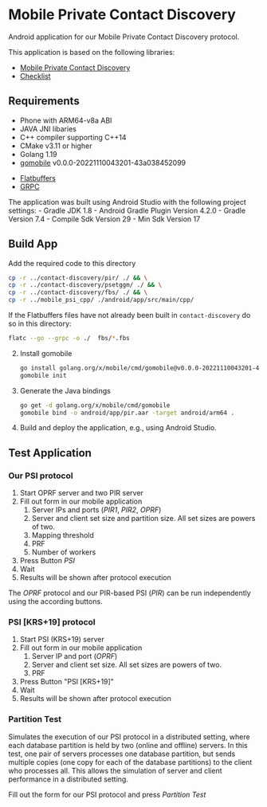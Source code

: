 # Mobile Private Contact Discovery

Android application for our Mobile Private Contact Discovery protocol. 

This application is based on the following libraries:
- [Mobile Private Contact Discovery](https://github.com/contact-discovery/mobile_psi_android) 
- [Checklist](https://github.com/dimakogan/checklist)


## Requirements

- Phone with ARM64-v8a ABI
- JAVA JNI libaries
- C++ compiler supporting C++14
- CMake v3.11 or higher
- Golang 1.19
- [gomobile](https://pkg.go.dev/golang.org/x/mobile/cmd/gomobile)  v0.0.0-20221110043201-43a038452099
* [Flatbuffers](https://google.github.io/flatbuffers/)
* [GRPC](https://grpc.io/)


The application was built using Android Studio with the following project settings:
    - Gradle JDK 1.8 
    - Android Gradle Plugin Version 4.2.0
    - Gradle Version 7.4
    - Compile Sdk Version 29
    - Min Sdk Version 17
    

## Build App
Add the required code to this directory

   ```bash
   cp -r ../contact-discovery/pir/ ./ && \
   cp -r ../contact-discovery/psetggm/ ./ && \
   cp -r ../contact-discovery/fbs/ ./ && \
   cp -r ../mobile_psi_cpp/ ./android/app/src/main/cpp/
   ```
   If the Flatbuffers files have not already been built in `contact-discovery` do so in this directory:
   ```bash
   flatc --go --grpc -o ./  fbs/*.fbs
   ```

2. Install gomobile
    ```bash
    go install golang.org/x/mobile/cmd/gomobile@v0.0.0-20221110043201-43a038452099
    gomobile init
    ```
3. Generate the Java bindings
    ```bash
    go get -d golang.org/x/mobile/cmd/gomobile
    gomobile bind -o android/app/pir.aar -target android/arm64 .
    ```

4. Build and deploy the application, e.g., using Android Studio.

## Test Application

### Our PSI protocol

1. Start OPRF server and two PIR server
2. Fill out form in our mobile application
   1. Server IPs and ports (*PIR1*, *PIR2*, *OPRF*)
   2. Server and client set size and partition size. All set sizes are powers of two.
   3. Mapping threshold
   4. PRF
   5. Number of workers
3. Press Button *PSI*
4. Wait
5. Results will be shown after protocol execution

The *OPRF* protocol and our PIR-based PSI (*PIR*) can be run independently using the according buttons. 


### PSI [KRS+19] protocol


1. Start PSI (KRS+19) server
2. Fill out form in our mobile application
   1. Server IP and port (*OPRF*)
   2. Server and client set size. All set sizes are powers of two.
   3. PRF
3. Press Button "PSI [KRS+19]"
4. Wait
5. Results will be shown after protocol execution



### Partition Test

Simulates the execution of our PSI protocol in a distributed setting, where each database partition is held by two (online and offline) servers. 
In this test, one pair of servers processes one database partition, but sends multiple copies (one copy for each of the database partitions) to the client who processes all. 
This allows the simulation of server and client performance in a distributed setting.

Fill out the form for our PSI protocol and press *Partition Test*
